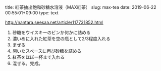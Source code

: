 title: 紅茶抽出飽和砂糖水溶液（MAX紅茶）
slug: max-tea
date: 2019-06-22 00:55:01+09:00
type: text

http://nantara.seesaa.net/article/117731852.html

1. 砂糖をウイスキーのビンか何かに詰める
2. 濃いめに入れた紅茶を空の瓶として2/3程度入れる
3. まぜる
4. 開いたスペースに再び砂糖を詰める
5. 紅茶をほぼ一杯まで入れる
6. 混ぜる。完成。
